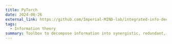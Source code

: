 ```yaml
---
title: PyTorch
date: 2024-06-26
external_link: https://github.com/Imperial-MIND-lab/integrated-info-decomp
tags:
  - Information theory
summary: Toolbox to decompose information into synergistic, redundant, and unique contributions - and their combinations.
---
```



<!--more-->
